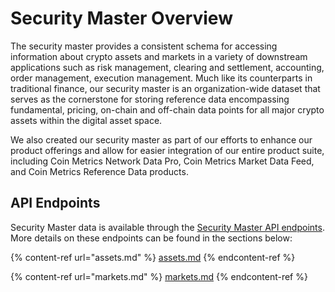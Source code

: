# Security Master Overview

The security master provides a consistent schema for accessing information about crypto assets and markets in a variety of downstream applications such as risk management, clearing and settlement, accounting, order management, execution management. Much like its counterparts in traditional finance, our security master is an organization-wide dataset that serves as the cornerstone for storing reference data encompassing fundamental, pricing, on-chain and off-chain data points for all major crypto assets within the digital asset space.

We also created our security master as part of our efforts to enhance our product offerings and allow for easier integration of our entire product suite, including Coin Metrics Network Data Pro, Coin Metrics Market Data Feed, and Coin Metrics Reference Data products.

## API Endpoints

Security Master data is available through the [Security Master API endpoints](https://docs.coinmetrics.io/api/v4/#tag/Security-Master). More details on these endpoints can be found in the sections below:

{% content-ref url="assets.md" %}
[assets.md](assets.md)
{% endcontent-ref %}

{% content-ref url="markets.md" %}
[markets.md](markets.md)
{% endcontent-ref %}
